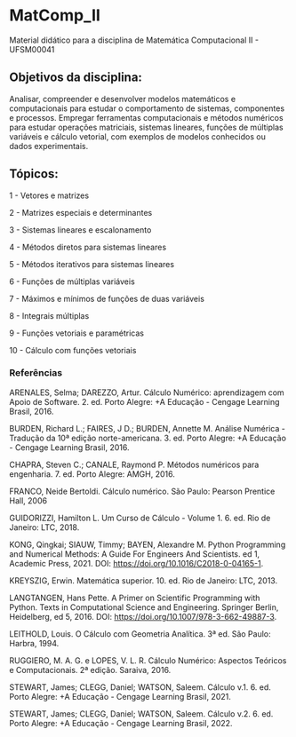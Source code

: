 # MatComp_II
Material didático para a disciplina de Matemática Computacional II - UFSM00041

## Objetivos da disciplina:
Analisar, compreender e desenvolver modelos matemáticos e computacionais para estudar o comportamento de sistemas, componentes e processos. Empregar ferramentas computacionais e métodos numéricos para estudar operações matriciais, sistemas lineares, funções de múltiplas variáveis e cálculo vetorial, com exemplos de modelos conhecidos ou dados experimentais.

## Tópicos:

1 - Vetores e matrizes

2 - Matrizes especiais e determinantes

3 - Sistemas lineares e escalonamento

4 - Métodos diretos para sistemas lineares

5 - Métodos iterativos para sistemas lineares

6 - Funções de múltiplas variáveis

7 - Máximos e mínimos de funções de duas variáveis

8 - Integrais múltiplas

9 - Funções vetoriais e paramétricas

10 - Cálculo com funções vetoriais

### Referências

ARENALES, Selma; DAREZZO, Artur. Cálculo Numérico: aprendizagem com Apoio de Software. 2. ed. Porto Alegre: +A Educação - Cengage Learning Brasil, 2016. 

BURDEN, Richard L.; FAIRES, J D.; BURDEN, Annette M. Análise Numérica - Tradução da 10ª edição norte-americana. 3. ed. Porto Alegre: +A Educação - Cengage Learning Brasil, 2016. 

CHAPRA, Steven C.; CANALE, Raymond P. Métodos numéricos para engenharia. 7. ed. Porto Alegre: AMGH, 2016.

FRANCO, Neide Bertoldi. Cálculo numérico. São Paulo: Pearson Prentice Hall, 2006

GUIDORIZZI, Hamilton L. Um Curso de Cálculo - Volume 1. 6. ed. Rio de Janeiro: LTC, 2018. 

KONG, Qingkai; SIAUW, Timmy; BAYEN, Alexandre M. Python Programming and Numerical Methods: A Guide For Engineers And Scientists. ed 1, Academic Press, 2021. DOI: https://doi.org/10.1016/C2018-0-04165-1.

KREYSZIG, Erwin. Matemática superior. 10. ed. Rio de Janeiro: LTC, 2013.

LANGTANGEN, Hans Pette. A Primer on Scientific Programming with Python. Texts in Computational Science and Engineering. Springer Berlin, Heidelberg, ed 5, 2016. DOI: https://doi.org/10.1007/978-3-662-49887-3. 

LEITHOLD, Louis. O Cálculo com Geometria Analítica. 3ª ed. São Paulo: Harbra, 1994. 

RUGGIERO, M. A. G. e LOPES, V. L. R. Cálculo Numérico: Aspectos Teóricos e Computacionais. 2ª edição. Saraiva, 2016.

STEWART, James; CLEGG, Daniel; WATSON, Saleem. Cálculo v.1. 6. ed. Porto Alegre: +A Educação - Cengage Learning Brasil, 2021. 

STEWART, James; CLEGG, Daniel; WATSON, Saleem. Cálculo v.2. 6. ed. Porto Alegre: +A Educação - Cengage Learning Brasil, 2022. 
